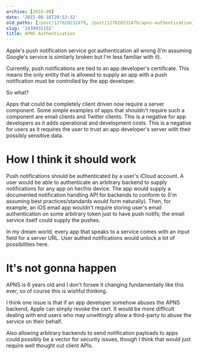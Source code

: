 ```yaml
---
archive: [2015-08]
date: '2015-08-18T20:52:32'
old_paths: [/post/127020232479, /post/127020232479/apns-authentication]
slug: '1439931152'
title: APNS Authentication
---
```



Apple's push notification service got authentication all wrong (I'm
assuming Google's service is similarly broken but I'm less familiar with
it).

Currently, push notifications are tied to an app developer's certificate.
This means the only entity that is allowed to supply an app with a push
notification must be controlled by the app developer.

So what?

Apps that could be completely client driven now require a server
component. Some simple examples of apps that shouldn't require such
a component are email clients and Twitter clients. This is a negative for
app developers as it adds operational and development costs. This is
a negative for users as it requires the user to trust an app developer's
server with their possibly sensitive data.

# How I think it should work

Push notifications should be authenticated by a user's iCloud account.
A user would be able to authenticate an arbitrary backend to supply
notifications for any app on her/his device. The app would supply
a documented notification handling API for backends to conform to (I'm
assuming best practices/standards would form naturally). Then, for
example, an iOS email app wouldn't require storing user's email
authentication on some arbitrary token just to have push notifs; the email
service itself could supply the pushes.

In my dream world, every app that speaks to a service comes with an input
field for a server URL. User authed notifications would unlock a lot of
possibilities here.

# It's not gonna happen

APNS is 6 years old and I don't forsee it changing fundamentally like this
ever, so of course this is wishful thinking.

I think one issue is that if an app developer somehow abuses the APNS
backend, Apple can simply revoke the cert. It would be more difficult
dealing with end users who may unwittingly allow a third-party to abuse
the service on their behalf.

Also allowing arbitrary backends to send notification payloads to apps
could possibly be a vector for security issues, though I think that would
just require well thought out client APIs.
